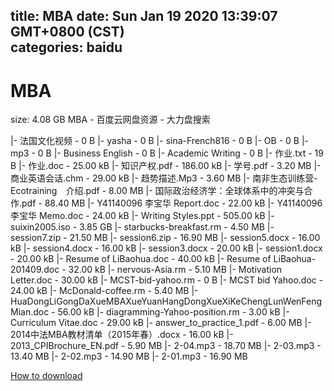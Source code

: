 
title: MBA
date: Sun Jan 19 2020 13:39:07 GMT+0800 (CST)    
categories: baidu
---

# MBA
size: 4.08 GB
 MBA - 百度云网盘资源 - 大力盘搜索
 
|- 法国文化视频 - 0 B
|- yasha - 0 B
|- sina-French816 - 0 B
|- OB - 0 B
|- mp3 - 0 B
|- Business English - 0 B
|- Academic Writing - 0 B
|- 作业.txt - 19 B
|- 作业.doc - 25.00 kB
|- 知识产权.pdf - 186.00 kB
|- 学号.pdf - 3.20 MB
|- 商业英语会话.chm - 29.00 kB
|- 趋势描述.Mp3 - 3.60 MB
|- 南非生态训练营-Ecotraining　介绍.pdf - 8.00 MB
|- 国际政治经济学：全球体系中的冲突与合作.pdf - 88.40 MB
|- Y41140096 李宝华 Report.doc - 22.00 kB
|- Y41140096 李宝华 Memo.doc - 24.00 kB
|- Writing Styles.ppt - 505.00 kB
|- suixin2005.iso - 3.85 GB
|- starbucks-breakfast.rm - 4.50 MB
|- session7.zip - 21.50 MB
|- session6.zip - 16.90 MB
|- session5.docx - 16.00 kB
|- session4.docx - 16.00 kB
|- session3.docx - 20.00 kB
|- session1.docx - 20.00 kB
|- Resume of LiBaohua.doc - 40.00 kB
|- Resume of LiBaohua-201409.doc - 32.00 kB
|- nervous-Asia.rm - 5.10 MB
|- Motivation Letter.doc - 30.00 kB
|- MCST-bid-yahoo.rm - 0 B
|- MCST bid Yahoo.doc - 24.00 kB
|- McDonald-coffee.rm - 5.40 MB
|- HuaDongLiGongDaXueMBAXueYuanHangDongXueXiKeChengLunWenFengMian.doc - 56.00 kB
|- diagramming-Yahoo-position.rm - 3.00 kB
|- Curriculum Vitae.doc - 29.00 kB
|- answer_to_practice_1.pdf - 6.00 MB
|- 2014中法MBA教材清单（2015年春）.docx - 16.00 kB
|- 2013_CPIBrochure_EN.pdf - 5.90 MB
|- 2-04.mp3 - 18.70 MB
|- 2-03.mp3 - 13.40 MB
|- 2-02.mp3 - 14.90 MB
|- 2-01.mp3 - 16.90 MB

[How to download](https://bpcam.bemobtrk.com/go/2ceec3aa-1ca2-46d6-b9ff-aaa5c184517c?jno=1410)